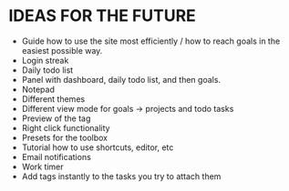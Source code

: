 # IDEAS FOR THE FUTURE
- Guide how to use the site most efficiently / how to reach goals in the easiest possible way.
- Login streak
- Daily todo list
- Panel with dashboard, daily todo list, and then goals.
- Notepad
- Different themes
- Different view mode for goals -> projects and todo tasks
- Preview of the tag
- Right click functionality
- Presets for the toolbox
- Tutorial how to use shortcuts, editor, etc
- Email notifications
- Work timer
- Add tags instantly to the tasks you try to attach them